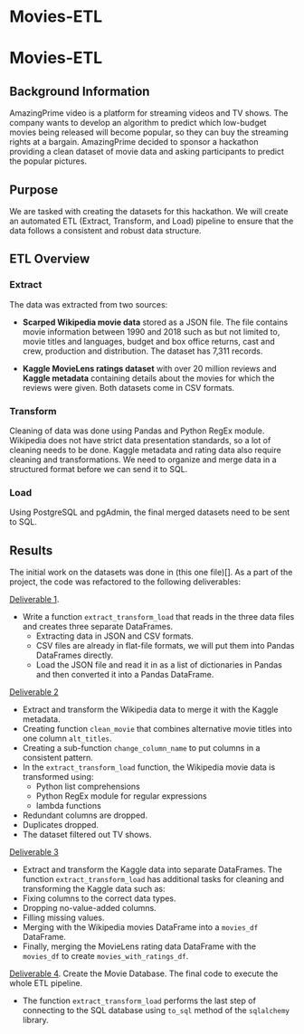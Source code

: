 
# Movies-ETL

# Movies-ETL

## Background Information
AmazingPrime video is a platform for streaming videos and TV shows. The company wants to develop an algorithm to predict which low-budget movies being released will become popular, so they can buy the streaming rights at a bargain. AmazingPrime decided to sponsor a hackathon providing a clean dataset of movie data and asking participants to predict the popular pictures. 

## Purpose 
We are tasked with creating the datasets for this hackathon. We will create an automated ETL (Extract, Transform, and Load) pipeline to ensure that the data follows a consistent and robust data structure. 

## ETL Overview

### Extract 
The data was extracted from two sources:
- **Scarped Wikipedia movie data** stored as a JSON file. The file contains movie information between 1990 and 2018 such as but not limited to, movie titles and languages, budget and box office returns, cast and crew, production and distribution. The dataset has 7,311 records. 

- **Kaggle MovieLens ratings dataset** with over 20 million reviews and **Kaggle metadata** containing details about the movies for which the reviews were given. Both datasets come in CSV formats. 

### Transform
Cleaning of data was done using Pandas and Python RegEx module. Wikipedia does not have strict data presentation standards, so a lot of cleaning needs to be done. Kaggle metadata and rating data also require cleaning and transformations. We need to organize and merge data in a structured format before we can send it to SQL. 

### Load
Using PostgreSQL and pgAdmin, the final merged datasets need to be sent to SQL. 

## Results

The initial work on the datasets was done in (this one file)[]. As a part of the project, the code was refactored to the following deliverables:

[Deliverable 1](https://github.com/Aigerim-Zh/Movies-ETL/blob/main/ETL_Deliverable1_function_test.ipynb). 
- Write a function ```extract_transform_load``` that reads in the three data files and creates three separate DataFrames.  
    - Extracting data in JSON and CSV formats.
    - CSV files are already in flat-file formats, we will put them into Pandas DataFrames directly.
    - Load the JSON file and read it in as a list of dictionaries in Pandas and then converted it into a Pandas DataFrame. 

[Deliverable 2](https://github.com/Aigerim-Zh/Movies-ETL/blob/main/ETL_Deliverable2_clean_wiki_movies.ipynb)
- Extract and transform the Wikipedia data to merge it with the Kaggle metadata. 
- Creating function ```clean_movie``` that combines alternative movie titles into one column ```alt_titles```.
- Creating a sub-function ```change_column_name``` to put columns in a consistent pattern. 
- In the ```extract_transform_load``` function, the Wikipedia movie data is transformed using:
    - Python list comprehensions
    - Python RegEx module for regular expressions
    - lambda functions
- Redundant columns are dropped.
- Duplicates dropped.
- The dataset filtered out TV shows. 

[Deliverable 3](https://github.com/Aigerim-Zh/Movies-ETL/blob/main/ETL_Deliverable3_clean_kaggle_data.ipynb)
- Extract and transform the Kaggle data into separate DataFrames. The function ```extract_transform_load``` has additional tasks for cleaning and transforming the Kaggle data such as:
- Fixing columns to the correct data types.
- Dropping no-value-added columns.
- Filling missing values.
- Merging with the Wikipedia movies DataFrame into a ```movies_df``` DataFrame.
- Finally, merging the MovieLens rating data DataFrame with the ```movies_df``` to create ```movies_with_ratings_df```. 

[Deliverable 4](https://github.com/Aigerim-Zh/Movies-ETL/blob/main/ETL_Deliverable4_create_database.ipynb). Create the Movie Database. The final code to execute the whole ETL pipeline. 
- The function ```extract_transform_load``` performs the last step of connecting to the SQL database using ```to_sql``` method of the ```sqlalchemy``` library.